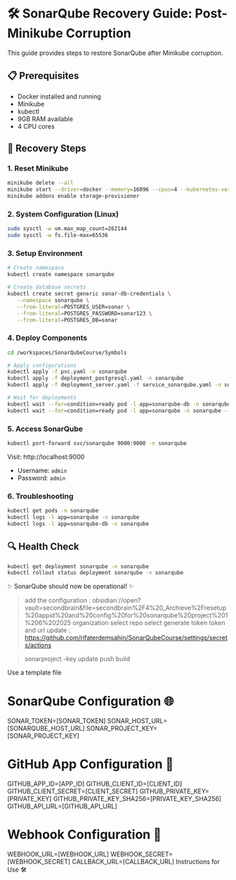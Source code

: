 # 🛠️ SonarQube Recovery Guide: Post-Minikube Corruption

This guide provides steps to restore SonarQube after Minikube corruption.

## 📋 Prerequisites

- Docker installed and running
- Minikube
- kubectl
- 9GB RAM available
- 4 CPU cores

## 🔄 Recovery Steps

### 1. Reset Minikube

```bash
minikube delete --all
minikube start --driver=docker --memory=16096 --cpus=4 --kubernetes-version=v1.27.3
minikube addons enable storage-provisioner
```

### 2. System Configuration (Linux)

```bash
sudo sysctl -w vm.max_map_count=262144
sudo sysctl -w fs.file-max=65536
```

### 3. Setup Environment

```bash
# Create namespace
kubectl create namespace sonarqube

# Create database secrets
kubectl create secret generic sonar-db-credentials \
   --namespace sonarqube \
   --from-literal=POSTGRES_USER=sonar \
   --from-literal=POSTGRES_PASSWORD=sonar123 \
   --from-literal=POSTGRES_DB=sonar
```

### 4. Deploy Components

```bash
cd /workspaces/SonarQubeCourse/Symbols

# Apply configurations
kubectl apply -f pvc.yaml -n sonarqube
kubectl apply -f deployment_postgresql.yaml -n sonarqube
kubectl apply -f deployment_server.yaml -f service_sonarqube.yaml -n sonarqube

# Wait for deployments
kubectl wait --for=condition=ready pod -l app=sonarqube-db -n sonarqube --timeout=120s
kubectl wait --for=condition=ready pod -l app=sonarqube -n sonarqube --timeout=300s
```

### 5. Access SonarQube

```bash
kubectl port-forward svc/sonarqube 9000:9000 -n sonarqube
```

Visit: http://localhost:9000
- Username: `admin`
- Password: `admin`

### 6. Troubleshooting

```bash
kubectl get pods -n sonarqube
kubectl logs -l app=sonarqube -n sonarqube
kubectl logs -l app=sonarqube-db -n sonarqube
```

## 🔍 Health Check

```bash
kubectl get deployment sonarqube -n sonarqube
kubectl rollout status deployment sonarqube -n sonarqube
```

✨ SonarQube should now be operational! ✨
> add the configuration : obsidian://open?vault=secondbrain&file=secondbrain%2F4%20_Archieve%2Fresetup%20appid%20and%20config%20for%20sonarqube%20project%201%206%202025
> organization select 
> repo select
> generate token 
> token and url update : https://github.com/rifaterdemsahin/SonarQubeCourse/settings/secrets/actions

> sonarproject -key update 
> push 
build 

Use a template file 
# SonarQube Configuration 🌐
SONAR_TOKEN=[SONAR_TOKEN]
SONAR_HOST_URL=[SONARQUBE_HOST_URL]
SONAR_PROJECT_KEY=[SONAR_PROJECT_KEY]

# GitHub App Configuration 🔑
GITHUB_APP_ID=[APP_ID]
GITHUB_CLIENT_ID=[CLIENT_ID]
GITHUB_CLIENT_SECRET=[CLIENT_SECRET]
GITHUB_PRIVATE_KEY=[PRIVATE_KEY]
GITHUB_PRIVATE_KEY_SHA256=[PRIVATE_KEY_SHA256]
GITHUB_API_URL=[GITHUB_API_URL]

# Webhook Configuration 🔗
WEBHOOK_URL=[WEBHOOK_URL]
WEBHOOK_SECRET=[WEBHOOK_SECRET]
CALLBACK_URL=[CALLBACK_URL]
Instructions for Use 🛠️